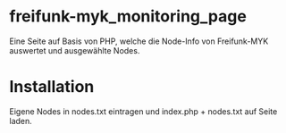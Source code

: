 # freifunk-myk_monitoring_page
Eine Seite auf Basis von PHP, welche die Node-Info von Freifunk-MYK auswertet und ausgewählte Nodes.

# Installation
Eigene Nodes in nodes.txt eintragen und index.php + nodes.txt auf Seite laden.
